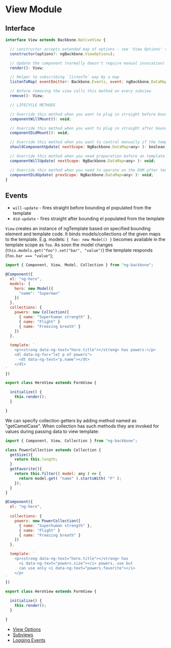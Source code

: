 # View Module

## Interface

```javascript
interface View extends Backbone.NativeView {

  // constructor accepts extended map of options - see 'View Options' section
  constructor(options?: ngBackbone.ViewOptions);

  // Update the component (normally doesn't require manual invocation)
  render(): View;

  // Helper to subscribing `listenTo` way by a map
  listenToMap( eventEmitter: Backbone.Events, event: ngBackbone.DataMap ): View;

  // Before removing the view calls this method on every subview
  remove(): View;

  // LIFECYCLE METHODS

  // Override this method when you want to plug in straight before bounding el populated from the template
  componentWillMount(): void;

  // Override this method when you want to plug in straight after bounding el populated from the template
  componentDidMount(): void;

  // Override this method when you want to control manually if the template requires an update
  shouldComponentUpdate( nextScope: NgBackbone.DataMap<any> ): boolean;

  // Override this method when you need preparation before an template update occurs
  componentWillUpdate( nextScope: NgBackbone.DataMap<any> ): void;

  // Override this method when you need to operate on the DOM after template update
  componentDidUpdate( prevScope: NgBackbone.DataMap<any> ): void;
}

```
## Events

* `will-update` - fires straight before bounding el populated from the template
* `did-update` - fires straight after bounding el populated from the template


`View` creates an instance of ngTemplate based on specified bounding element and template code. It binds models/collections of the given maps to the template. E.g. models: `{ foo: new Model() }` becomes available in the template scope as `foo`. As soon the model changes (`this.models.get("foo").set("bar", "value")`) the template responds (`foo.bar === "value"`);

```javascript
import { Component, View, Model, Collection } from "ng-backbone";

@Component({
  el: "ng-hero",
  models: {
    hero: new Model({
      "name": "Superman"
    })
  },
  collections: {
    powers: new Collection([
      { name: "Superhuman strength" },
      { name: "Flight" }
      { name: "Freezing breath" }
    ])
  },

  template: `
    <p><strong data-ng-text="hero.title"></strong> has powers:</p>
    <dl data-ng-for="let p of powers">
      <dt data-ng-text="p.name"></dt>
    </dl>
`
})

export class HeroView extends FormView {

  initialize() {
    this.render();
  }

}

```
We can specify collection getters by adding method named as "getCamelCase". When collection has such methods
they are invoked for values during passing data to view template:

```javascript
import { Component, View, Collection } from "ng-backbone";

class PowerCollection extends Collection {
  getSize(){
    return this.length;
  }
  getFavorite(){
    return this.filter(( model: any ) => {
      return model.get( "name" ).startsWith( "F" );
    });
  }
}

@Component({
  el: "ng-hero",
  
  collections: {
    powers: new PowerCollection([
      { name: "Superhuman strength" },
      { name: "Flight" }
      { name: "Freezing breath" }
    ])
  },

  template: `
    <p><strong data-ng-text="hero.title"></strong> has 
      <i data-ng-text="powers.size"></i> powers, use but 
      can use only <i data-ng-text="powers.favorite"></i>
    </p>
`
})

export class HeroView extends FormView {

  initialize() {
    this.render();
  }

}

```

* [View Options](./view/options.md)
* [Subviews](./view/subviews.md)
* [Logging Events](./view/logger.md)

